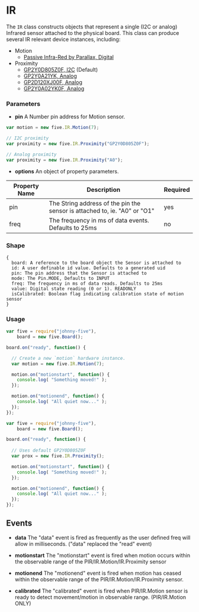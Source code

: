 # IR

The `IR` class constructs objects that represent a single (I2C or analog) Infrared sensor attached to the physical board. This class can produce several IR relevant device instances, including:

- Motion
    - [Passive Infra-Red by Parallax, Digital](http://www.parallax.com/tabid/768/productid/83/default.aspx)
- Proximity
    - [GP2Y0D805Z0F, I2C](http://www.pololu.com/catalog/product/1132) (Default)
    - [GP2Y0A21YK, Analog](https://www.sparkfun.com/products/242)
    - [GP2D120XJ00F, Analog](https://www.sparkfun.com/products/8959)
    - [GP2Y0A02YK0F, Analog](https://www.sparkfun.com/products/8958)

### Parameters

- **pin** A Number pin address for Motion sensor.
```js
var motion = new five.IR.Motion(7);
```
```js
// I2C proximity
var proximity = new five.IR.Proximity("GP2Y0D805Z0F");

// Analog proximity
var proximity = new five.IR.Proximity("A0");
```


- **options** An object of property parameters.
<table>
  <thead>
    <tr>
      <th>Property Name</th>
      <th>Description</th>
      <th>Required</th>
    </tr>
  </thead>
  <tbody>
    <tr>
      <td>pin</td>
      <td>The String address of the pin the sensor is attached to, ie. "A0" or "O1"</td>
      <td>yes</td>
    </tr>
    <tr>
      <td>freq</td>
      <td>The frequency in ms of data events. Defaults to 25ms</td>
      <td>no</td>
    </tr>
  </tbody>
</table>


### Shape

```
{ 
  board: A reference to the board object the Sensor is attached to
  id: A user definable id value. Defaults to a generated uid
  pin: The pin address that the Sensor is attached to
  mode: The Pin.MODE, Defaults to INPUT
  freq: The frequency in ms of data reads. Defaults to 25ms
  value: Digital state reading (0 or 1). READONLY
  isCalibrated: Boolean flag indicating calibration state of motion sensor 
}

```



### Usage
```js
var five = require("johnny-five"), 
    board = new five.Board();

board.on("ready", function() {

  // Create a new `motion` hardware instance.
  var motion = new five.IR.Motion(7);

  motion.on("motionstart", function() {
    console.log( "Something moved!" );
  });

  motion.on("motionend", function() {
    console.log( "All quiet now..." );
  });
});
```

```js
var five = require("johnny-five"), 
    board = new five.Board();

board.on("ready", function() {
 
  // Uses default GP2Y0D805Z0F
  var prox = new five.IR.Proximity();

  motion.on("motionstart", function() {
    console.log( "Something moved!" );
  });

  motion.on("motionend", function() {
    console.log( "All quiet now..." );
  });
});
```

## Events

- **data** The "data" event is fired as frequently as the user defined freq will allow in milliseconds. ("data" replaced the "read" event)

- **motionstart** The "motionstart" event is fired when motion occurs within the observable range of the PIR/IR.Motion/IR.Proximity sensor

- **motionend** The "motionend" event is fired when motion has ceased within the observable range of the PIR/IR.Motion/IR.Proximity sensor.

- **calibrated** The "calibrated" event is fired when PIR/IR.Motion sensor is ready to detect movement/motion in observable range. (PIR/IR.Motion ONLY)

